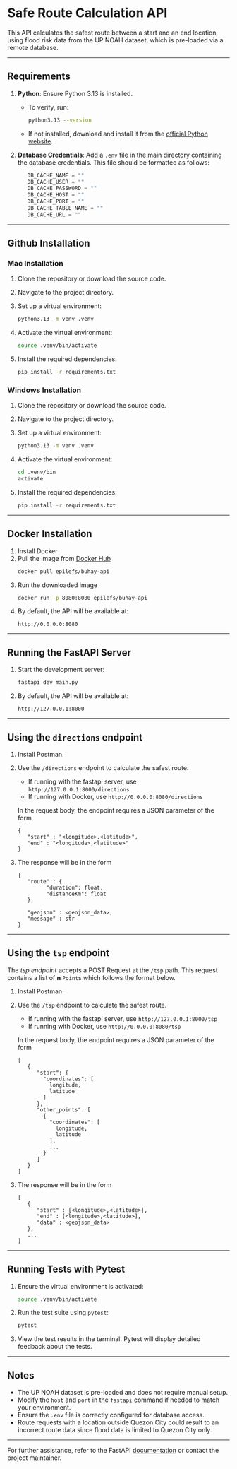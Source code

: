 # Safe Route Calculation API

This API calculates the safest route between a start and an end location, using flood risk data from the UP NOAH dataset, which is pre-loaded via a remote database.

---

## Requirements

1. **Python**: Ensure Python 3.13 is installed.
   - To verify, run:
     ```bash
     python3.13 --version
     ```
   - If not installed, download and install it from the [official Python website](https://www.python.org/downloads/).

2. **Database Credentials**: Add a `.env` file in the main directory containing the database credentials. This file should be formatted as follows:
   ```python
      DB_CACHE_NAME = ""
      DB_CACHE_USER = ""
      DB_CACHE_PASSWORD = ""
      DB_CACHE_HOST = ""
      DB_CACHE_PORT = ""
      DB_CACHE_TABLE_NAME = ""
      DB_CACHE_URL = ""
   ```

---

## Github Installation 
### Mac Installation

1. Clone the repository or download the source code.

2. Navigate to the project directory.

3. Set up a virtual environment:
   ```bash
   python3.13 -m venv .venv
   ```

4. Activate the virtual environment:
   ```bash
   source .venv/bin/activate
   ```

5. Install the required dependencies:
   ```bash
   pip install -r requirements.txt
   ```

### Windows Installation

1. Clone the repository or download the source code.

2. Navigate to the project directory.

3. Set up a virtual environment:
   ```bash
   python3.13 -m venv .venv
   ```

4. Activate the virtual environment:
   ```bash
   cd .venv/bin
   activate
   ```

5. Install the required dependencies:
   ```bash
   pip install -r requirements.txt
   ```

---

## Docker Installation

1. Install Docker
2. Pull the image from [Docker Hub](https://hub.docker.com/r/epilefs/buhay-api)
   ```bash
   docker pull epilefs/buhay-api
   ```
3. Run the downloaded image
   ```bash
   docker run -p 8080:8080 epilefs/buhay-api
   ```
4. By default, the API will be available at:
   ```
   http://0.0.0.0:8080
   ```

---

## Running the FastAPI Server

1. Start the development server:
   ```bash
   fastapi dev main.py
   ```

2. By default, the API will be available at:
   ```
   http://127.0.0.1:8000
   ```
   
---

## Using the `directions` endpoint

1. Install Postman.
2. Use the `/directions` endpoint to calculate the safest route.
   - If running with the fastapi server, use `http://127.0.0.1:8000/directions`
   - If running with Docker, use `http://0.0.0.0:8080/directions`

   In the request body, the endpoint requires a JSON parameter of the form
   ```
   {
      "start" : "<longitude>,<latitude>",
      "end" : "<longitude>,<latitude>" 
   }
   ```

3. The response will be in the form
   ```
   {
      "route" : {
            "duration": float,
            "distanceKm": float
      },

      "geojson" : <geojson_data>,
      "message" : str
   }
   ```

---

## Using the `tsp` endpoint

The _tsp endpoint_ accepts a POST Request at the `/tsp` path. This request contains a list of <b>n</b> `Point`s which follows the format below.
1. Install Postman.
2. Use the `/tsp` endpoint to calculate the safest route.
   - If running with the fastapi server, use `http://127.0.0.1:8000/tsp`
   - If running with Docker, use `http://0.0.0.0:8080/tsp`
  
   In the request body, the endpoint requires a JSON parameter of the form
   ```
   [
      {
         "start": {
           "coordinates": [
             longitude,
             latitude
           ]
         },
         "other_points": [
           {
             "coordinates": [
               longitude,
               latitude
             ],
             ...
           }
         ]
      }
   ]
   ```
3. The response will be in the form
   ```
   [
      {
         "start" : [<longitude>,<latitude>],
         "end" : [<longitude>,<latitude>],
         "data" : <geojson_data>
      },
      ...
   ]
   ```

---

## Running Tests with Pytest

1. Ensure the virtual environment is activated:
   ```bash
   source .venv/bin/activate
   ```

2. Run the test suite using `pytest`:
   ```bash
   pytest
   ```

3. View the test results in the terminal. Pytest will display detailed feedback about the tests.

---

## Notes

- The UP NOAH dataset is pre-loaded and does not require manual setup.
- Modify the `host` and `port` in the `fastapi` command if needed to match your environment.
- Ensure the `.env` file is correctly configured for database access.
- Route requests with a location outside Quezon City could result to an incorrect route data since flood data is limited to Quezon City only.

---

For further assistance, refer to the FastAPI [documentation](https://fastapi.tiangolo.com/) or contact the project maintainer.
